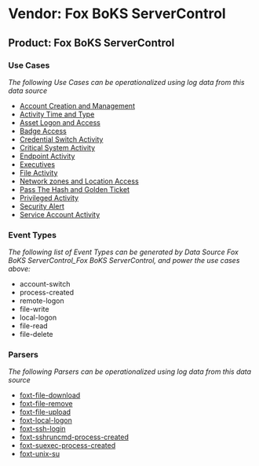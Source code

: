Vendor: Fox BoKS ServerControl
==============================
Product: Fox BoKS ServerControl
-------------------------------

### Use Cases

_The following Use Cases can be operationalized using log data from this data source_

* [Account Creation and Management](../UseCases/usecase_account_creation_and_management.md)
* [Activity Time  and Type](../UseCases/usecase_activity_time__and_type.md)
* [Asset Logon and Access](../UseCases/usecase_asset_logon_and_access.md)
* [Badge Access](../UseCases/usecase_badge_access.md)
* [Credential Switch Activity](../UseCases/usecase_credential_switch_activity.md)
* [Critical System Activity](../UseCases/usecase_critical_system_activity.md)
* [Endpoint Activity](../UseCases/usecase_endpoint_activity.md)
* [Executives](../UseCases/usecase_executives.md)
* [File Activity](../UseCases/usecase_file_activity.md)
* [Network zones and Location Access](../UseCases/usecase_network_zones_and_location_access.md)
* [Pass The Hash and Golden Ticket](../UseCases/usecase_pass_the_hash_and_golden_ticket.md)
* [Privileged Activity](../UseCases/usecase_privileged_activity.md)
* [Security Alert](../UseCases/usecase_security_alert.md)
* [Service Account Activity](../UseCases/usecase_service_account_activity.md)


### Event Types

_The following list of Event Types can be generated by Data Source Fox BoKS ServerControl_Fox BoKS ServerControl, and power the use cases above:_

- account-switch
- process-created
- remote-logon
- file-write
- local-logon
- file-read
- file-delete


### Parsers

_The following Parsers can be operationalized using log data from this data source_

* [foxt-file-download](../Parsers/parserContent_foxt-file-download.md)
* [foxt-file-remove](../Parsers/parserContent_foxt-file-remove.md)
* [foxt-file-upload](../Parsers/parserContent_foxt-file-upload.md)
* [foxt-local-logon](../Parsers/parserContent_foxt-local-logon.md)
* [foxt-ssh-login](../Parsers/parserContent_foxt-ssh-login.md)
* [foxt-sshruncmd-process-created](../Parsers/parserContent_foxt-sshruncmd-process-created.md)
* [foxt-suexec-process-created](../Parsers/parserContent_foxt-suexec-process-created.md)
* [foxt-unix-su](../Parsers/parserContent_foxt-unix-su.md)
